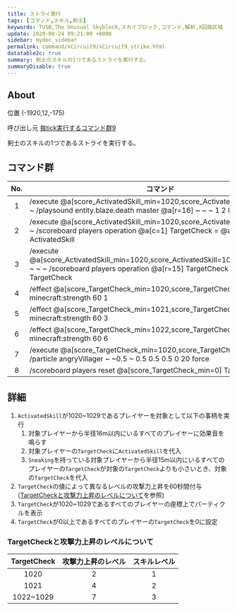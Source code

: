 ```yaml
---
title: ストライ実行
tags: [コマンド,スキル,剣士]
keywords: TUSB,The Unusual Skyblock,スカイブロック,コマンド,解析,X回路区域
update: 2020-08-24 09:21:00 +0000
sidebar: mydoc_sidebar
permalink: command/xCircuit9/xCircuit9_strike.html
datatable2c: true
summary: 剣士のスキルの1つであるストライを実行する。
summaryDisable: true
---
```


## About

<span class="tagYellow">位置</span> (-1920,12,-175)

<span class="tagBlack">呼び出し元</span> [毎tick実行するコマンド群9]({{site.baseurl}}/command/xCircuit9/xCircuit9_command.html)

剣士のスキルの1つであるストライを実行する。

## コマンド群

<div class="datatable2c-begin"></div>

|No.|コマンド|
|:-:|-|
|1|/execute @a[score_ActivatedSkill_min=1020,score_ActivatedSkill=1029] ~ ~ ~ /playsound entity.blaze.death master @a[r=16] ~ ~ ~ 1 2 0|
|2|/execute @a[score_ActivatedSkill_min=1020,score_ActivatedSkill=1029] ~ ~ ~ /scoreboard players operation @a[c=1] TargetCheck = @a[c=1] ActivatedSkill|
|3|/execute @a[score_ActivatedSkill_min=1020,score_ActivatedSkill=1029,tag=Sneaking] ~ ~ ~ /scoreboard players operation @a[r=15] TargetCheck > @a[c=1] TargetCheck|
|4|/effect @a[score_TargetCheck_min=1020,score_TargetCheck=1020] minecraft:strength 60 1|
|5|/effect @a[score_TargetCheck_min=1021,score_TargetCheck=1021] minecraft:strength 60 3|
|6|/effect @a[score_TargetCheck_min=1022,score_TargetCheck=1029] minecraft:strength 60 6|
|7|/execute @a[score_TargetCheck_min=1020,score_TargetCheck=1029] ~ ~ ~ /particle angryVillager ~ ~0.5 ~ 0.5 0.5 0.5 0 20 force|
|8|/scoreboard players reset @a[score_TargetCheck_min=0] TargetCheck|

<div class="datatable2c-end"></div>

## 詳細

1. `ActivatedSkill`が1020~1029であるプレイヤーを対象として以下の事柄を実行
   1. 対象プレイヤーから半径16m以内にいるすべてのプレイヤーに効果音を鳴らす
   2. 対象プレイヤーの`TargetCheck`に`ActivatedSkill`を代入
   3. `Sneaking`を持っている対象プレイヤーから半径15m以内にいるすべてのプレイヤーの`TargetCheck`が対象の`TargetCheck`よりも小さいとき、対象の`TargetCheck`を代入
2. `TargetCheck`の値によって異なるレベルの攻撃力上昇を60秒間付与([TargetCheckと攻撃力上昇のレベルについて](#targetcheckと攻撃力上昇のレベルについて)を参照)
3. `TargetCheck`が1020~1029であるすべてのプレイヤーの座標上でパーティクルを表示
4. `TargetCheck`が0以上であるすべてのプレイヤーの`TargetCheck`を0に設定

### TargetCheckと攻撃力上昇のレベルについて

|TargetCheck|攻撃力上昇のレベル|スキルレベル|
|:-:|:-:|:-:|
|1020|2|1|
|1021|4|2|
|1022~1029|7|3|
